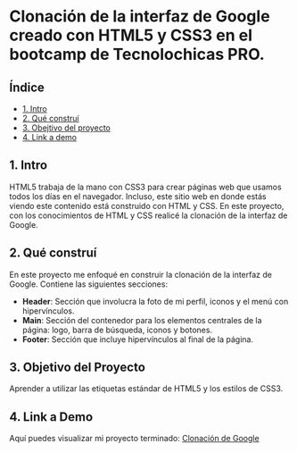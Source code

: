 # Clonación de la interfaz de Google creado con HTML5 y CSS3  en el bootcamp de Tecnolochicas PRO. 
## **Índice**
* [1. Intro](https://github.com/IreneLopezM/clonacion_google/edit/main/README.md#1-intro)
* [2. Qué construí](https://github.com/IreneLopezM/clonacion_google/edit/main/README.md#2-qu%C3%A9-constru%C3%AD)
* [3. Obejtivo del proyecto](https://github.com/IreneLopezM/clonacion_google/edit/main/README.md#3-objetivo-del-proyecto)
* [4. Link a demo](https://github.com/IreneLopezM/clonacion_google/edit/main/README.md#4-link-a-demo)

####

## 1. Intro
HTML5 trabaja de la mano con CSS3 para crear páginas web que usamos todos los días en el navegador. Incluso, este sitio web en donde estás viendo este contenido está construido con HTML y CSS. En este proyecto, con los conocimientos de HTML y CSS realicé la clonación de la interfaz de Google. 

## 2. Qué construí
En este proyecto me enfoqué en construir la clonación de la interfaz de Google. Contiene las siguientes secciones:
* **Header**: Sección que involucra la foto de mi perfil, iconos y el menú con hipervínculos.
* **Main**: Sección del contenedor para los elementos centrales de la página: logo, barra de búsqueda, iconos y botones.
* **Footer**: Sección que incluye hipervínculos al final de la página.

## 3. Objetivo del Proyecto
Aprender a utilizar las etiquetas estándar de HTML5 y los estilos de CSS3.

## 4. Link a Demo
Aquí puedes visualizar mi proyecto terminado: [Clonación de Google](https://clonacion-google1.netlify.app/)
